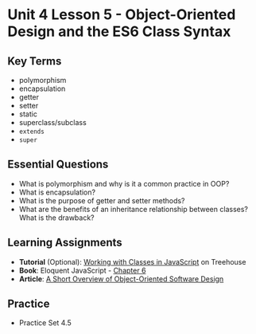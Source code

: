# Unit 4 Lesson 5 - Object-Oriented Design and the ES6 Class Syntax

## Key Terms
* polymorphism
* encapsulation
* getter
* setter
* static
* superclass/subclass
* `extends`
* `super`

## Essential Questions
* What is polymorphism and why is it a common practice in OOP?
* What is encapsulation?
* What is the purpose of getter and setter methods?
* What are the benefits of an inheritance relationship between classes? What is the drawback?

## Learning Assignments
* **Tutorial** (Optional): [Working with Classes in JavaScript](https://teamtreehouse.com/library/objectoriented-javascript-2) on Treehouse
* **Book**: Eloquent JavaScript - [Chapter 6](https://eloquentjavascript.net/06_object.html) 
* **Article**: [A Short Overview of Object-Oriented Software Design](https://www.freecodecamp.org/news/a-short-overview-of-object-oriented-software-design-c7aa0a622c83/)

## Practice
* Practice Set 4.5
